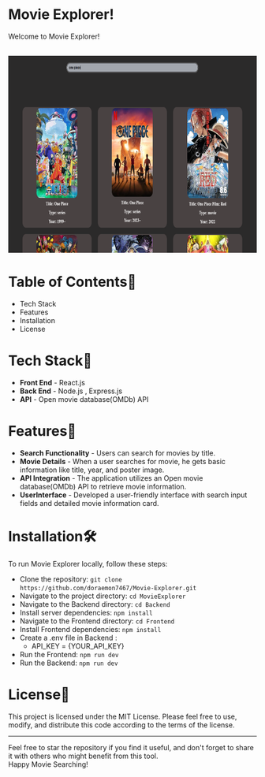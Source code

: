 # Movie Explorer!
Welcome to Movie Explorer! <br><br>

<p align="center"><img src="poster.png" alt="app poster" height="400" width="700"></p>

# Table of Contents📄
- Tech Stack
- Features
- Installation
- License


# Tech Stack💫
- **Front End** - React.js
- **Back End** - Node.js , Express.js
- **API** - Open movie database(OMDb) API


  
# Features💫
- **Search Functionality** - Users can search for movies by title.
- **Movie Details** - When a user searches for movie, he gets basic information like title, year, and poster image.
- **API Integration** - The application utilizes an Open movie database(OMDb) API to retrieve movie information.
- **UserInterface** - Developed a user-friendly interface with search input fields and detailed movie information card.



# Installation🛠️
To run Movie Explorer locally, follow these steps:

- Clone the repository: `git clone https://github.com/doraemon7467/Movie-Explorer.git`
- Navigate to the project directory: `cd MovieExplorer`
- Navigate to the Backend directory: `cd Backend`
- Install server dependencies: `npm install`
- Navigate to the Frontend directory: `cd Frontend`
- Install Frontend dependencies: `npm install`
- Create a .env file in Backend :
   - API_KEY = {YOUR_API_KEY}
- Run the Frontend: `npm run dev`
- Run the Backend: `npm run dev`
  
# License📄

This project is licensed under the MIT License. Please feel free to use, modify, and distribute this code according to the terms of the license.

---
Feel free to star the repository if you find it useful, and don't forget to share it with others who might benefit from this tool.<br>
Happy Movie Searching!<br>

